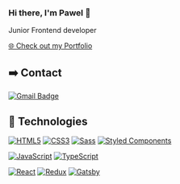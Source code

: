### Hi there, I'm Pawel 👋
Junior Frontend developer

<p><a href="pawdev.netlify.app">🌐 Check out my Portfolio</a></p>

## ➡️ Contact

[![Gmail Badge](https://img.shields.io/badge/-Gmail-c14438?style=flat-square&logo=Gmail&logoColor=white&link=mailto:lesnik.pawel1991@gmail.com)](mailto:lesnik.pawel1991@gmail.com)





## 🔧 Technologies

[![HTML5](https://img.shields.io/badge/-HTML5-E34F26?style=flat-square&logo=html5&logoColor=white&link=https://github.com/olafsulich/)](https://github.com/olafsulich/)
[![CSS3](https://img.shields.io/badge/-CSS3-1572B6?style=flat-square&logo=css3&link=https://github.com/olafsulich/)](https://github.com/olafsulich/)
[![Sass](https://img.shields.io/badge/-Sass-black?style=flat-square&logo=Sass&logoColor=pink)](https://github.com/olafsulich/)
[![Styled Components](https://img.shields.io/badge/-StyledComponents-black?style=flat-square&logo=Styled-Components)](https://github.com/olafsulich/)

[![JavaScript](https://img.shields.io/badge/-JavaScript-black?style=flat-square&logo=javascript&link=https://github.com/olafsulich/)](https://github.com/olafsulich/)
[![TypeScript](https://img.shields.io/badge/-TypeScript-007ACC?style=flat-square&logo=typescript&link=https://github.com/olafsulich/)](https://github.com/olafsulich/)

[![React](https://img.shields.io/badge/-React-black?style=flat-square&logo=react)](https://github.com/olafsulich/)
[![Redux](https://img.shields.io/badge/-Redux-black?style=flat-square&logo=Redux&logoColor=pink)](https://github.com/olafsulich/)
[![Gatsby](https://img.shields.io/badge/-Gatsby-purple?style=flat-square&logo=Gatsby&logoColor=white)](https://github.com/olafsulich/)


